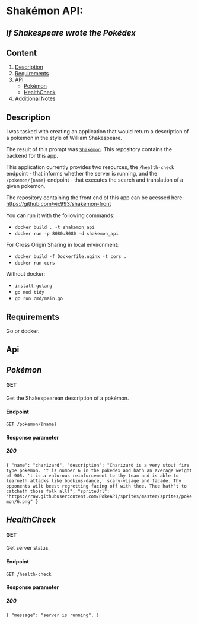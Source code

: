 # Shakémon API:
## *If Shakespeare wrote the Pokédex*

## Content

1. [Description](#Motivation) 
2. [Requirements](#Requirements)
3. [API](#API)
    - [Pokémon](#Pokémon)
    - [HealthCheck](#HealthCheck)
4. [Additional Notes](#API)

## Description

I was tasked with creating an application that would return a description of a pokemon in the style of William Shakespeare.

The result of this prompt was [`Shakémon`](https://shakemon.vercel.app/). This repository contains the backend for this app.

This application currently provides two resources, the `/health-check` endpoint - that informs whether the server is running, and the `/pokemon/{name}` endpoint - that executes the search and translation of a given pokemon.

The repository containing the front end of this app can be acessed here: https://github.com/vix993/shakemon-front

You can run it with the following commands: 
- `docker build . -t shakemon_api`
- `docker run -p 8080:8080 -d shakemon_api`

For Cross Origin Sharing in local environment:
- `docker build -f Dockerfile.nginx -t cors .`
- `docker run cors`

Without docker:
- [`install golang`](https://go.dev/doc/install)
- `go mod tidy`
- `go run cmd/main.go`

## Requirements

Go or docker.

## Api
## *Pokémon*

#### GET
Get the Shakespearean description of a pokémon.
#### Endpoint
`GET /pokemon/{name}`
#### Response parameter
##### 200
`{
    "name": "charizard",
    "description": "Charizard is a very stout fire type pokemon. 't is number 6 in the pokedex and hath an average weight of 905. 't is a valorous reinforcement to thy team and is able to learneth attacks like bodkins-dance,  scary-visage and facade. Thy opponents wilt beest regretting facing off with thee. Thee hath't to catcheth those folk all!",
    "spriteUrl": "https://raw.githubusercontent.com/PokeAPI/sprites/master/sprites/pokemon/6.png"
}`
## *HealthCheck*

#### GET
Get server status.
#### Endpoint
`GET /health-check`
#### Response parameter
##### 200
`{
    "message": "server is running",
}`
